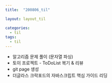 ```yaml
---
title:  "200806_til"

layout: layout_til

categories:
  - til
tags:
  - til
---
```

 - 알고리즘 문제 풀이 (문자열 파싱)
 - 토이 프로젝트 - ToDoList 복기 & 리뷰
 - git page 생성
 - 더글라스 크락포드의 자바스크립트 핵심 가이드 리딩